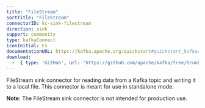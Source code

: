 ```yaml
---
title: "FileStream"
sortTitle: "FileStream"
connectorID: kc-sink-filestream
direction: sink
support: community
type: kafkaConnect
iconInitial: Fs
documentationURL: https://kafka.apache.org/quickstart#quickstart_kafkaconnect
download:
  -  { type: 'GitHub', url: 'https://github.com/apache/kafka/tree/trunk/connect/file/src/main/java/org/apache/kafka/connect/file' }
---
```


FileStream sink connector for reading data from a Kafka topic and writing it to a local file. This connector is meant for use in standalone mode.

**Note:** The FileStream sink connector is not intended for production use.
